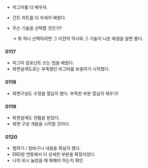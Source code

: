 - 피그마를 더 배우자.
- 간트 차트를 더 자세히 배웠다.

- 무슨 기술을 선택할 것인가?

  → 뭐 하나 선택하려면 그 이전의 역사와 그 기술이 나온 배경을 알면 좋다.



### 0117

- 피그마 컴포넌트 쓰는 법을 배웠다.
- 화면설계도로는 부족했던 피그마를 보충하기 시작했다.



### 0118

- 화면구성도 수정을 열심히 했다. 부족한 부분 열심히 채우기!



### 0119

- 화면설계도 컨펌을 받았다.
- 화면 구성 개발을 시작할 것이다.



### 0120

- 찜하기 / 장바구니 내용을 확실히 했다.
- ERD랑 연동해서 더 상세한 부분을 확정지었다.
- 나의 위시 눌렀을 때 뭐해야 하는지 확인